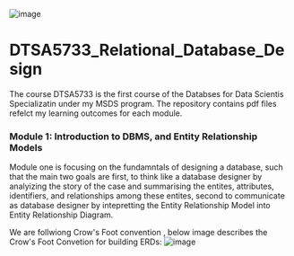 ![image](https://github.com/laithrasheed/DTSA5733_Relational_Database_Design/assets/124019127/990b631f-47d4-40ac-b1a5-5c874dd97db2)

# DTSA5733_Relational_Database_Design
The course DTSA5733 is the first course of the Databses for Data Scientis Specializatin under my MSDS program. The repository contains pdf files refelct my learning outcomes for each module. 


### Module 1: Introduction to DBMS, and Entity Relationship Models

Module one is focusing on the fundamntals of designing a database, such that the main two goals are first, to think like a database designer by analyizing the story of the case and summarising the entites, attributes, identifiers, and relationships among these entites, second to communicate as database designer by intepretting the Entity Relationship Model into Entity Relationship Diagram. 

We are follwiong Crow's Foot convention , below image describes the Crow's Foot Convetion for building ERDs: 
![image](https://github.com/laithrasheed/DTSA5733_Relational_Database_Design/assets/124019127/77cae44a-da48-42d2-a3fd-9929f50dabca)
